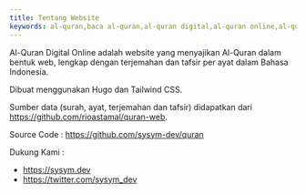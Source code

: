 ```yaml
---
title: Tentang Website
keywords: al-quran,baca al-quran,al-quran digital,al-quran online,al-quran-web
---
```


Al-Quran Digital Online adalah website yang menyajikan Al-Quran dalam bentuk web, lengkap dengan terjemahan dan tafsir per ayat dalam Bahasa Indonesia.

<!--more-->

Dibuat menggunakan Hugo dan Tailwind CSS.

Sumber data (surah, ayat, terjemahan dan tafsir) didapatkan dari https://github.com/rioastamal/quran-web.

Source Code : https://github.com/sysym-dev/quran

Dukung Kami :

- https://sysym.dev
- https://twitter.com/sysym_dev